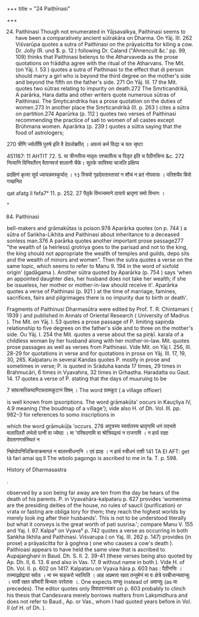 +++
title = "24 Paiṭhīnasi"

+++

24. Paithinasi Though not enumerated in Yājsavalkya, Paithinasi seems to have been a comparatively ancient sūtrakāra on Dharma. On Yāj. III. 262 Viśvarūpa quotes a sutra of Paithinasi on the prāyaścitta for kiling a cow. Dr. Jolly (R. und $. p. 12 ) following Dr. Caland ("Ahnencult &c.' pp. 99, 109) thinks that Paithinasi belenys to the Atharvaveda as the prose quotations on frāddha agree with the ritual of the Atharvans. The Mit. (on Yāj. I. 53 ) quotes a sutra of Paithinasi to the effect that di person should marry a girl who is beyond the third degree on the mother's side and beyond the fifth on the father's side. 271 On Yāj. III. 17 the Mit. quotes two sūtras relating to impurity on death.272 The Smṛticandrikā, A parārka, Hara datta and other writers quote numerous sūtras of Paithinasi. The Smyticandrika has a prose quotation on the duties of women.273 In another place the Smṛticandrikā (II. p. 263 ) cites a sūtra on partition.274 Aparūrka (p. 112 ) quotes two verses of Paithinasi recommending the practice of sati to women of all castes except Brūhmana women. Aparārka (p. 239 ) quotes a sūtra saying that the food of astrologers; 

270 त्रीणि ज्योतींषि पुरुषे इति वै देवलोब्रवीत् । अपत्यं कर्म विद्या च यतः सृष्टाः 

451167: 11 AHTIT 72. 5. या त्रीनतीत्य मातृतः पश्चातीत्य च पितृत इति च पैठीनसिना &c. 272 नित्यानि विनिवर्तेरन् वैतानवर्ज शालानौ चैके। सूतके साविश्या चाजलि प्रक्षिप्य 

प्रदक्षिणं कृत्वा सूर्य ध्यायन्नमस्कुर्यात् । १३ स्त्रियो गृहदेवतास्तासां न शौचं न व्रतं नोपवासः । पतिशयैव बियो गच्छनित 

qat afatg ll fefa7° 11. p. 252. 27 पैतृके विभज्यमाने दायाये भ्रातृणां समो विभागः । 

" 

84. Paithinasi 

bell-makers and grāmakūtas is poison.978 Aparārka quotes (on p. 744 ) a sūtra of Saṅkha-Likhita and Paithinasi about inheritance to a deceased sonless man.376 A parārka quotes another important prose passage277 "the wealth of (a heirless) grotriya goes to the parisad and not to the king, the king should not appropriate the wealth of temples and guilds, depo sits and the wealth of minors and women". Then the sutra quotes a verse on the same topic, which seems to refer to Manu 9. 194 in the word of sixfold origin' (gadāgama ). Another sūtra quoted by Aparārka (p. 754 ) says 'when an appointed daughter dies, her husband does not take her wealth; if she be issueless, her mother or mother-in-law should receive it'. Aparārka quotes a verse of Paithinasi (p. 921 ) at the time of marriage, famines, sacrifices, fairs and pilgrimages there is no impurity due to birth or death'. 

Fragments of Paithinusi Dharmasūtra were edited by Prof. T. R. Chintamani ( 1939 ) and published in Annals of Oriental Research ( University of Madrus ). The Mit. on Yāj. I. 53 quotes a prose passage of P. limiting sapiṇda relationship to five degrees on the father's side and to three on the mother's side. Ou Yāj. I. 254 the Mit. quotes a verse about the sa piṇķī. karala of a childless woman by her husband along with her mother-in-law. Mit. quotes prose passages as well as verses from Paithinasi. Vide Mit. on Yāj I. 256, III. 28-29 for quotations in verse and for quotations in prose on Yāj. III. 17, 19, 30, 265. Kalpataru in several Kandas quotes P. mostly in prose and sometimes in verse; P. is quoted in Srāduha kanda 17 times, 29 times in Brahmucāri, 6 times in Vyavahira, 32 times in Grhastha. Haradatta ou Gaut. 14. 17 quotes a verse of P. stating that the days of muuruing to be 

7 सांवत्सरिकघाण्टिकग्रामकूटानं विषम् । The word ग्रामकूट ( a village offioer) 

is well known from ipsoriptions. The word grāmakūta' oocurs in Kauçliya IV, 4.9 meaning ('the boudmap of a village'); vide also H. of Dh. Vol. III. pp. 982–3 for references to somo inscriptions in 

which the word grāmukūļa 'occurs. 278 अपुत्रस्य स्वर्यातस्य भ्रातृगामि धनं तदभावे मातापितरौ लभेतो पत्नी वा ज्येष्ठा । मा 'परिषदगामि वा श्रोत्रियद्रव्यं न राजगामि । न हार्य राज्ञा देवतागणसंस्थितं न 

निक्षेपोपनिधिक्रियाक्रमागतं न बालस्त्रीधनानि । एवं ह्याह । न हार्य स्त्रीधनं राशी 141 TA EI AFT: get tā fari amai qq ll The wbolo pagongo is ascribed to me in fa. T. p. 598. 

History of Dharmasastra 

. 

observed by a son being far away are ten from the day be hears of the death of his parents. P. in Vyavahāra-kalpataru p. 627 provides 'womenima are the presiding deities of the house, no rules of saucil (purification) or vrata or fasting are obliga tory for them; they reach the highest worlds by merely look ing after their husbands'. This is not to be understood literally but what it conveys is the great worth of pati susrisa.'; compare Manu V. 155 and Yaj. I. 87. Kalpa° on Vyava° p. 742 quotes a verse as occurring in both Saṅkha likhita and Paithinasi. Viśvarupa ( on Yaj. III. 262 p. 147) provides (in prose) a prāyaścitta for ā goghna ( one who causes a cow's death ). Paithioasi appears to have held the same view that is ascribed to Aupajanghani in Baud. Dh. S. II. 2. 39-41 (these verses being also quoted by Ap. Dh. II, 6. 13. 6 and also in Vas. 17. 9 without name in both ). Vide H. of Dh. Vol. II. p. 602 on 1417. Kalpataru on Vyava hāra p. 603 has : पैठीनसिः । तस्माद्रक्षेद्रायां सर्वतः । मा स्म सङ्करो भवत्विति । आह अप्रमत्ता रक्षत तन्तुमेनं मा वः क्षेत्रे परबीजान्यवाप्सुः । भायौं रक्षत कौमारी बिभ्यतः पररेतसः ।. One expects वाप्सुः instead of अवाप्सुः (as मा precedes). The editor quotes only विवादरत्नाकर on p. 603 probably to clinch his thesis that Candesvara merely borrows matters from Lakṣmidhura and does not refer to Baud., Ap. or Vas., whom I had quoted years before in Vol. II (of H. of Dh. ). 
